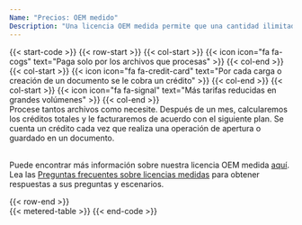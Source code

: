 ```yaml
---
Name: "Precios: OEM medido"
Description: "Una licencia OEM medida permite que una cantidad ilimitada de desarrolladores de su organización creen una cantidad ilimitada de software de usuario final utilizando el producto que se puede usar en una cantidad ilimitada de ubicaciones físicas (dirección distinta o edificio de oficinas) dentro o fuera de su organización."  
---
```

{{< start-code >}}
{{< row-start >}}
{{< col-start >}}
{{< icon icon="fa fa-cogs" text="Paga solo por los archivos que procesas" >}}
{{< col-end >}}
{{< col-start >}}
{{< icon icon="fa fa-credit-card" text="Por cada carga o creación de un documento se le cobra un crédito" >}}
{{< col-end >}}
{{< col-start >}}
{{< icon icon="fa fa-signal" text="Más tarifas reducidas en grandes volúmenes" >}}
{{< col-end >}}
&nbsp;  
Procese tantos archivos como necesite. Después de un mes, calcularemos los créditos totales y le facturaremos de acuerdo con el siguiente plan. Se cuenta un crédito cada vez que realiza una operación de apertura o guardado en un documento.  
&nbsp;  

Puede encontrar más información sobre nuestra licencia OEM medida [aquí](https://purchase.groupdocs.com/policies/license-types/#MeteredOEM). Lea las [Preguntas frecuentes sobre licencias medidas](https://purchase.groupdocs.com/faqs/licensing/metered/) para obtener respuestas a sus preguntas y escenarios.  

{{< row-end >}}
&nbsp;  
{{< metered-table >}}
{{< end-code >}}